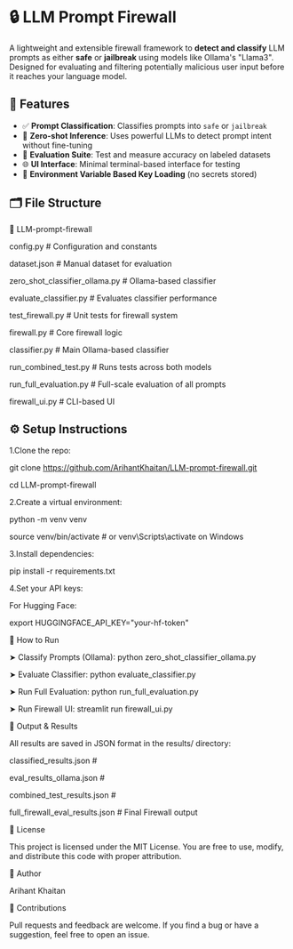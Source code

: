 # 🔒 LLM Prompt Firewall

A lightweight and extensible firewall framework to **detect and classify** LLM prompts as either **safe** or **jailbreak** using models like Ollama's "Llama3".
Designed for evaluating and filtering potentially malicious user input before it reaches your language model.

## 🚀 Features

- ✅ **Prompt Classification**: Classifies prompts into `safe` or `jailbreak`
- 🧠 **Zero-shot Inference**: Uses powerful LLMs to detect prompt intent without fine-tuning
- 🧪 **Evaluation Suite**: Test and measure accuracy on labeled datasets
- 🌐 **UI Interface**: Minimal terminal-based interface for testing
- 🔐 **Environment Variable Based Key Loading** (no secrets stored)

## 🗂 File Structure

📁 LLM-prompt-firewall

config.py # Configuration and constants

dataset.json # Manual dataset for evaluation

zero_shot_classifier_ollama.py # Ollama-based classifier

evaluate_classifier.py # Evaluates classifier performance

test_firewall.py # Unit tests for firewall system

firewall.py # Core firewall logic

classifier.py # Main Ollama-based classifier

run_combined_test.py # Runs tests across both models

run_full_evaluation.py # Full-scale evaluation of all prompts

firewall_ui.py # CLI-based UI

## ⚙️ Setup Instructions

1.Clone the repo:

git clone https://github.com/ArihantKhaitan/LLM-prompt-firewall.git

cd LLM-prompt-firewall
   
2.Create a virtual environment:

python -m venv venv

source venv/bin/activate  # or venv\Scripts\activate on Windows

3.Install dependencies:

pip install -r requirements.txt

4.Set your API keys:

For Hugging Face:

export HUGGINGFACE_API_KEY="your-hf-token"

🧪 How to Run

➤ Classify Prompts (Ollama):
python zero_shot_classifier_ollama.py

➤ Evaluate Classifier:
python evaluate_classifier.py

➤ Run Full Evaluation:
python run_full_evaluation.py

➤ Run Firewall UI:
streamlit run firewall_ui.py

💾 Output & Results

All results are saved in JSON format in the results/ directory:

classified_results.json # 

eval_results_ollama.json #

combined_test_results.json #

full_firewall_eval_results.json # Final Firewall output

📜 License

This project is licensed under the MIT License. You are free to use, modify, and distribute this code with proper attribution.

👤 Author

Arihant Khaitan

🤝 Contributions

Pull requests and feedback are welcome. If you find a bug or have a suggestion, feel free to open an issue.
